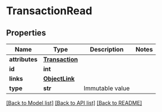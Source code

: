 # TransactionRead

## Properties
Name | Type | Description | Notes
------------ | ------------- | ------------- | -------------
**attributes** | [**Transaction**](Transaction.md) |  | 
**id** | **int** |  | 
**links** | [**ObjectLink**](ObjectLink.md) |  | 
**type** | **str** | Immutable value | 

[[Back to Model list]](../README.md#documentation-for-models) [[Back to API list]](../README.md#documentation-for-api-endpoints) [[Back to README]](../README.md)


